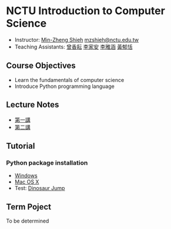 # NCTU Introduction to Computer Science

+   Instructor: [Min-Zheng Shieh](mailto:mzshieh@nctu.edu.tw) mzshieh@nctu.edu.tw
+   Teaching Assistants: 
[曾香耘](mailto:silver9450.cs04@nctu.edu.tw)
[李家安](mailto:sz110010@gmail.com)
[李雅涵](mailto:wsjyun749@gmail.com)
[黃郁恬](mailto:10099candy@gmail.com)

## Course Objectives

+ Learn the fundamentals of computer science
+ Introduce Python programming language

## Lecture Notes

+ [第一講](https://hackmd.io/s/Syd9_6fcf)
+ [第二講](https://hackmd.io/s/SJx7UFJjG)

## Tutorial

### Python package installation
+ [Windows](https://hackmd.io/s/SkBB5Kjwz)
+ [Mac OS X](https://hackmd.io/s/HJe4WpzOG)
+ Test: [Dinosaur Jump](http://www.trex-game.skipser.com/)

## Term Poject

To be determined
